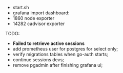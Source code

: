 * start.sh
* grafana import dashboard: 
* 1860 node exporter
* 14282 cadvisor exporter

TODO:
* **Failed to retrieve active sessions**
* add prometheus user for postgres for select only;
* verify migrations tables when go-auth starts;
* continue sessions devs;
* remove pgadmin after finishing grafana ui;